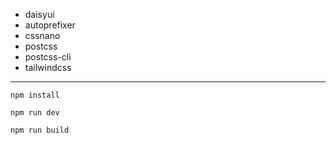 - daisyui
- autoprefixer
- cssnano
- postcss
- postcss-cli
- tailwindcss

---

```
npm install
```
```
npm run dev
```
```
npm run build
```